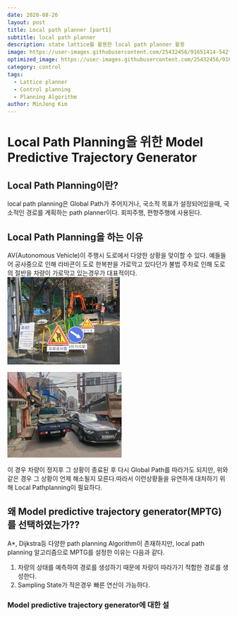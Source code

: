 ```yaml
---
date: 2020-08-26
layout: post
title: Local path planner [part1]
subtitle: local path planner
description: state lattice를 활용한 local path planner 활용 
image: https://user-images.githubusercontent.com/25432456/91651414-542f5100-eac7-11ea-8c2c-66eb21f90418.gif
optimized_image: https://user-images.githubusercontent.com/25432456/91651414-542f5100-eac7-11ea-8c2c-66eb21f90418.gif
category: control
tags:
  - Lattice planner
  - Control planning
  - Planning Algorithm
author: MinJong Kim
---
```


# Local Path Planning을 위한 Model Predictive Trajectory Generator

## Local Path Planning이란?
local path planning은 Global Path가 주어지거나, 국소적 목표가 설정되어있을때, 국소적인 경로를 계획하는 path planner이다. 회피주행, 편향주행에 사용된다.

## Local Path Planning을 하는 이유
AV(Autonomous Vehicle)이 주행시 도로에서 다양한 상황을 맞이할 수 있다. 예들들어 공사중으로 인해 라바콘이 도로 한복판을 가로막고 있다던가 불법 주차로 인해 도로의 절반을 차량이 가로막고 있는경우가 대표적이다.
![공사중 도로](https://github.com/DGIST-ARTIV/dgist-artiv.github.io/blob/master/docs/media/load1.jpeg)

![불법주차 도로](https://github.com/DGIST-ARTIV/dgist-artiv.github.io/blob/master/docs/media/load2.jpeg)


이 경우 차량이 정지후 그 상황이 종료된 후 다시 Global Path를 따라가도 되지만, 위와 같은 경우 그 상황이 언제 해소될지 모른다.따라서 이런상황들을 유연하게 대처하기 위해 Local Pathplanning이 필요하다.

## 왜 Model predictive trajectory generator(MPTG)를 선택하였는가??
A*, Dijkstra등 다양한 path planning Algorithm이 존재하지만, local path planning 알고리즘으로 MPTG를 설정한 이유는 다음과 같다.
1. 차량의 상태를 예측하여 경로를 생성하기 때문에 차량이 따라가기 적합한 경로를 생성한다.
2. Sampling State가 적은경우 빠른 연산이 가능하다.

### Model predictive trajectory generator에 대한 설
